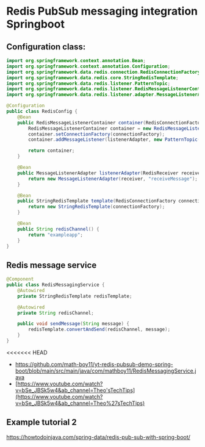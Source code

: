 # Redis PubSub messaging integration Springboot

## Configuration class:

```java
import org.springframework.context.annotation.Bean;
import org.springframework.context.annotation.Configuration;
import org.springframework.data.redis.connection.RedisConnectionFactory;
import org.springframework.data.redis.core.StringRedisTemplate;
import org.springframework.data.redis.listener.PatternTopic;
import org.springframework.data.redis.listener.RedisMessageListenerContainer;
import org.springframework.data.redis.listener.adapter.MessageListenerAdapter;

@Configuration
public class RedisConfig {
    @Bean
    public RedisMessageListenerContainer container(RedisConnectionFactory connectionFactory, MessageListenerAdapter listenerAdapter) {
        RedisMessageListenerContainer container = new RedisMessageListenerContainer();
        container.setConnectionFactory(connectionFactory);
        container.addMessageListener(listenerAdapter, new PatternTopic(redisChannel()));

        return container;
    }

    @Bean
    public MessageListenerAdapter listenerAdapter(RedisReceiver receiver) {
        return new MessageListenerAdapter(receiver, "receiveMessage");
    }

    @Bean
    public StringRedisTemplate template(RedisConnectionFactory connectionFactory) {
        return new StringRedisTemplate(connectionFactory);
    }

    @Bean
    public String redisChannel() {
        return "exampleapp";
    }
}
```


## Redis message service

```java
@Component
public class RedisMessagingService {
    @Autowired
    private StringRedisTemplate redisTemplate;

    @Autowired
    private String redisChannel;

    public void sendMessage(String message) {
        redisTemplate.convertAndSend(redisChannel, message);
    }
}
```


<<<<<<< HEAD

* <https://github.com/math-boy11/yt-redis-pubsub-demo-spring-boot/blob/main/src/main/java/com/mathboy11/RedisMessagingService.java>
* [https://www.youtube.com/watch?v=bSe_JBSk5w4&ab_channel=Theo'sTechTips](https://www.youtube.com/watch?v=bSe_JBSk5w4&ab_channel=Theo%27sTechTips)


## Example tutorial 2

<https://howtodoinjava.com/spring-data/redis-pub-sub-with-spring-boot/>
